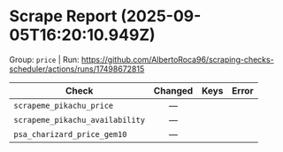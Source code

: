 # Scrape Report (2025-09-05T16:20:10.949Z)

Group: `price`  |  Run: https://github.com/AlbertoRoca96/scraping-checks-scheduler/actions/runs/17498672815

| Check | Changed | Keys | Error |
|---|:---:|:--|:--|
| `scrapeme_pikachu_price` | — |  |  |
| `scrapeme_pikachu_availability` | — |  |  |
| `psa_charizard_price_gem10` | — |  |  |
